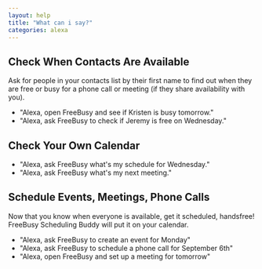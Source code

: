 ```yaml
---
layout: help
title: "What can i say?"
categories: alexa
---
```


## Check When Contacts Are Available 

Ask for people in your contacts list by their first name to find out when they are free or busy for a phone call or meeting   (if they share availability with you). 


 - "Alexa, open FreeBusy and see if Kristen is busy tomorrow." 
 - "Alexa, ask FreeBusy to check if Jeremy is free on Wednesday." 


## Check Your Own Calendar 
 
 - "Alexa, ask FreeBusy what's my schedule for Wednesday."  
 - "Alexa, ask FreeBusy what's my next meeting."

 
## Schedule Events, Meetings, Phone Calls 

Now that you know when everyone is available, get it scheduled, handsfree! FreeBusy Scheduling Buddy will put it on your calendar. 

 - "Alexa, ask FreeBusy to create an event for Monday" 
 - "Alexa, ask FreeBusy to schedule a phone call for September 6th" 
 - "Alexa, open FreeBusy and set up a meeting for tomorrow"
